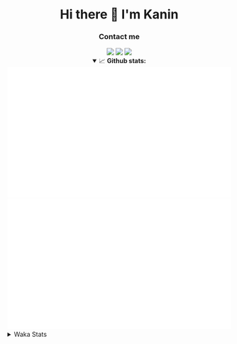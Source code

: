 <div align="center">
 <h1>Hi there 👋 I'm Kanin</h1>
 <h3>Contact me</h3>
 <a href="mailto:im@kanin.dev"><img src="https://img.shields.io/badge/gmail-%23D14836.svg?&style=for-the-badge&logo=gmail&logoColor=white"/></a>
 <a href="https://twitter.com/KaninDev"><img src="https://img.shields.io/badge/twitter-%231DA1F2.svg?&style=for-the-badge&logo=twitter&logoColor=white"/></a>
 <a href="https://www.linkedin.com/in/KaninDev"><img src="https://img.shields.io/badge/linkedin-%230077B5.svg?&style=for-the-badge&logo=linkedin&logoColor=white"/></a>
<details open>
  <summary>📈 <b>Github stats:</b></summary>
  <img src="https://github.com/Kanin/Kanin/blob/master/scripts/GitHubStats/generated/overview.svg"/>
  <img src="https://github.com/Kanin/Kanin/blob/master/scripts/GitHubStats/generated/languages.svg"/>
</details>
</div>

<details>
 <summary>Waka Stats</summary>

<!--START_SECTION:waka-->
![Profile Views](http://img.shields.io/badge/Profile%20Views-63-blue)

![Lines of code](https://img.shields.io/badge/From%20Hello%20World%20I%27ve%20Written-25706%20lines%20of%20code-blue)

**🐱 My Github Data** 

> 🏆 38 Contributions in the Year 2021
 > 
> 📦 15.2 kB Used in Github's Storage 
 > 
> 🚫 Not Opted to Hire
 > 
> 📜 8 Public Repositories 
 > 
> 🔑 4 Private Repositories  
 > 
**I'm an Early 🐤** 

```text
🌞 Morning    80 commits     █████░░░░░░░░░░░░░░░░░░░░   21.68% 
🌆 Daytime    126 commits    ████████░░░░░░░░░░░░░░░░░   34.15% 
🌃 Evening    93 commits     ██████░░░░░░░░░░░░░░░░░░░   25.2% 
🌙 Night      70 commits     ████░░░░░░░░░░░░░░░░░░░░░   18.97%

```
📅 **I'm Most Productive on Sunday** 

```text
Monday       70 commits     ████░░░░░░░░░░░░░░░░░░░░░   18.97% 
Tuesday      52 commits     ███░░░░░░░░░░░░░░░░░░░░░░   14.09% 
Wednesday    51 commits     ███░░░░░░░░░░░░░░░░░░░░░░   13.82% 
Thursday     40 commits     ██░░░░░░░░░░░░░░░░░░░░░░░   10.84% 
Friday       40 commits     ██░░░░░░░░░░░░░░░░░░░░░░░   10.84% 
Saturday     44 commits     ███░░░░░░░░░░░░░░░░░░░░░░   11.92% 
Sunday       72 commits     █████░░░░░░░░░░░░░░░░░░░░   19.51%

```


📊 **This Week I Spent My Time On** 

```text
⌚︎ Time Zone: America/New_York

💬 Programming Languages: 
Python                   16 hrs              ██████████████████████░░░   90.13% 
Other                    36 mins             ░░░░░░░░░░░░░░░░░░░░░░░░░   3.38% 
Git Config               21 mins             ░░░░░░░░░░░░░░░░░░░░░░░░░   1.99% 
virtualenv               18 mins             ░░░░░░░░░░░░░░░░░░░░░░░░░   1.72% 
Log File                 17 mins             ░░░░░░░░░░░░░░░░░░░░░░░░░   1.63%

🔥 Editors: 
PyCharm                  17 hrs 45 mins      █████████████████████████   100.0%

🐱‍💻 Projects: 
CGLS                     11 hrs 23 mins      ████████████████░░░░░░░░░   64.09% 
BotBase                  3 hrs 52 mins       █████░░░░░░░░░░░░░░░░░░░░   21.85% 
Naila.py                 1 hr 16 mins        █░░░░░░░░░░░░░░░░░░░░░░░░   7.13% 
TomsBot                  1 hr 9 mins         █░░░░░░░░░░░░░░░░░░░░░░░░   6.48% 
Kanin                    4 mins              ░░░░░░░░░░░░░░░░░░░░░░░░░   0.41%

💻 Operating System: 
Linux                    17 hrs 45 mins      █████████████████████████   100.0%

```

**I Mostly Code in Python** 

```text
Python                   19 repos            ███████████████████░░░░░░   76.0% 
JavaScript               3 repos             ███░░░░░░░░░░░░░░░░░░░░░░   12.0% 
Kotlin                   1 repo              █░░░░░░░░░░░░░░░░░░░░░░░░   4.0% 
HTML                     1 repo              █░░░░░░░░░░░░░░░░░░░░░░░░   4.0% 
Java                     1 repo              █░░░░░░░░░░░░░░░░░░░░░░░░   4.0%

```


**Timeline**

![Chart not found](https://raw.githubusercontent.com/Kanin/Kanin/master/charts/bar_graph.png) 


<!--END_SECTION:waka-->
</details>
